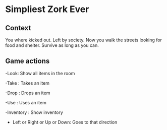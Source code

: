 # Simpliest Zork Ever

## Context

You where kicked out. Left by society. 
Now you walk the streets looking for food and shelter.
Survive as long as you can.

## Game actions

-Look: Show all items in the room

-Take <item>: Takes an item
  
-Drop <item>: Drops an item
  
-Use <item>: Uses an item
  
-Inventory : Show inventory

- Left or Right or Up or Down: Goes to that direction
